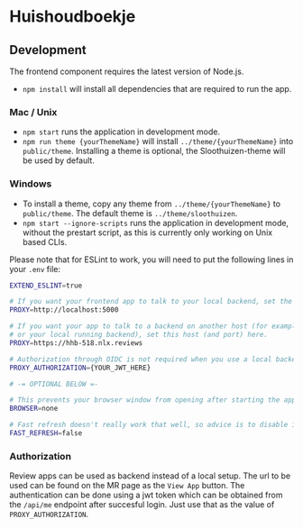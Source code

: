 # Huishoudboekje

## Development

The frontend component requires the latest version of Node.js.

- `npm install` will install all dependencies that are required to run the app.

### Mac / Unix
- `npm start` runs the application in development mode.
- `npm run theme {yourThemeName}` will install `../theme/{yourThemeName}` into `public/theme`. 
  Installing a theme is optional, the Sloothuizen-theme will be used by default.

### Windows
- To install a theme, copy any theme from `../theme/{yourThemeName}` to `public/theme`. The default theme is `../theme/sloothuizen`.
- `npm start --ignore-scripts` runs the application in development mode, without the prestart script, as this is currently only working on Unix based CLIs. 

Please note that for ESLint to work, you will need to put the following lines in your `.env` file:

```bash
EXTEND_ESLINT=true

# If you want your frontend app to talk to your local backend, set the URL to it here.
PROXY=http://localhost:5000

# If you want your app to talk to a backend on another host (for example a review branch 
# or your local running backend), set this host (and port) here.
PROXY=https://hhb-518.nlx.reviews

# Authorization through OIDC is not required when you use a local backend in dev mode. For other backends we use a JsonWebToken to authorize directly against the proxy.
PROXY_AUTHORIZATION={YOUR_JWT_HERE}

# -= OPTIONAL BELOW =-

# This prevents your browser window from opening after starting the app.
BROWSER=none 

# Fast refresh doesn't really work that well, so advice is to disable it.
FAST_REFRESH=false
```

### Authorization
Review apps can be used as backend instead of a local setup. The url to be used can be found on the MR page as the `View App` button.
The authentication can be done using a jwt token which can be obtained from the `/api/me` endpoint after succesful login.
Just use that as the value of `PROXY_AUTHORIZATION`.